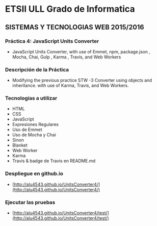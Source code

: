 # ETSII ULL Grado de Informatica
## SISTEMAS Y TECNOLOGIAS WEB 2015/2016
### Práctica 4: JavaScript Units Converter
* JavaScript Units Converter, with use of Emmet, npm, package.json , Mocha, Chai, Gulp , Karma , Travis, and Web Workers
### Descripción de la Práctica
* Modifying the previous practice STW -3 Converter using objects and inheritance. with use of Karma, Travis, and Web Workers.

### Tecnologías a utilizar
* HTML
* CSS
* JavaScript
* Expresiones Regulares
* Uso de Emmet
* Uso de Mocha y Chai
* Sinon
* Blanket
* Web Worker
* Karma
* Travis & badge de Travis en README.md

### Despliegue en github.io

* [http://alu4543.github.io/UnitsConverter4/](http://alu4543.github.io/UnitsConverter4/)

### Ejecutar las pruebas

* [http://alu4543.github.io/UnitsConverter4/test/](http://alu4543.github.io/UnitsConverter4/test/)
